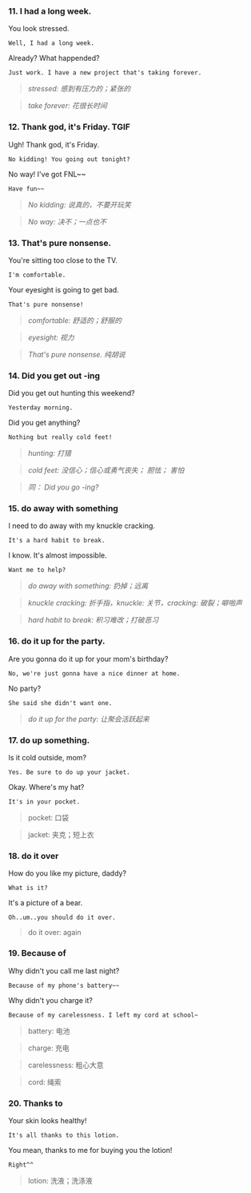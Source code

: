 
### 11. I had a long week.

You look stressed.

    Well, I had a long week.

Already? What happended?

    Just work. I have a new project that's taking forever.

> *stressed: 感到有压力的；紧张的*

> *take forever: 花很长时间*

### 12. Thank god, it's Friday. TGIF

Ugh! Thank god, it's Friday.

    No kidding! You going out tonight?

No way! I've got FNL~~
    
    Have fun~~

> *No kidding: 说真的，不要开玩笑*

> *No way: 决不；一点也不*

### 13. That's pure nonsense.

You're sitting too close to the TV.

    I'm comfortable.

Your eyesight is going to get bad.

    That's pure nonsense!

> *comfortable: 舒适的；舒服的*

> *eyesight: 视力*

> *That's pure nonsense. 纯胡说*

### 14. Did you get out -ing

Did you get out hunting this weekend?
    
    Yesterday morning.

Did you get anything?

    Nothing but really cold feet!

> *hunting: 打猎*

> *cold feet: 没信心；信心或勇气丧失； 胆怯； 害怕*

> *同： Did you go -ing?*

### 15. do away with something

I need to do away with my knuckle cracking.

    It's a hard habit to break.

I know. It's almost impossible.

    Want me to help?

> *do away with something: 扔掉；远离*

> *knuckle cracking: 折手指，knuckle: 关节，cracking: 破裂；噼啪声*

> *hard habit to break: 积习难改；打破恶习*

### 16. do it up for the party.

Are you gonna do it up for your mom's birthday?

    No, we're just gonna have a nice dinner at home.

No party?

    She said she didn't want one.

> *do it up for the party: 让聚会活跃起来*

### 17. do up something.

Is it cold outside, mom?

    Yes. Be sure to do up your jacket.

Okay. Where's my hat?

    It's in your pocket.

> pocket: 口袋

> jacket: 夹克；短上衣

### 18. do it over

How do you like my picture, daddy?

    What is it?

It's a picture of a bear.
    
    Oh..um..you should do it over.

> do it over: again

### 19. Because of

Why didn't you call me last night?

    Because of my phone's battery~~

Why didn't you charge it?

    Because of my carelessness. I left my cord at school~


> battery: 电池

> charge: 充电

> carelessness: 粗心大意

> cord: 绳索

### 20. Thanks to 

Your skin looks healthy!

    It's all thanks to this lotion.

You mean, thanks to me for buying you the lotion!

    Right^^

> lotion: 洗液；洗涤液
